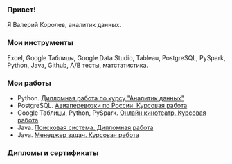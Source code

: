 ### Привет!
Я Валерий Королев, аналитик данных.

### Мои инструменты
Excel, Google Таблицы, Google Data Studio, Tableau, PostgreSQL, PySpark, Python, Java, Github, A/B тесты, матстатистика. 

### Мои работы

* Python. [Дипломная работа по курсу "Аналитик данных"](https://github.com/ValeriiKorolev/DAU-21-diploma)
* PostgreSQL. [Авиаперевозки по России. Курсовая работа](https://github.com/ValeriiKorolev/SQL-36-final)
* Google Таблицы, Python, PySpark. [Онлайн кинотеатр. Курсовая работа](https://github.com/ValeriiKorolev/BigData-final)
* Java. [Поисковая система. Дипломная работа](https://github.com/ValeriiKorolev/pcs-jd-diplom)
* Java. [Менеджер задач. Курсовая работа](https://github.com/ValeriiKorolev/pcs-javacore)

### Дипломы и сертификаты
